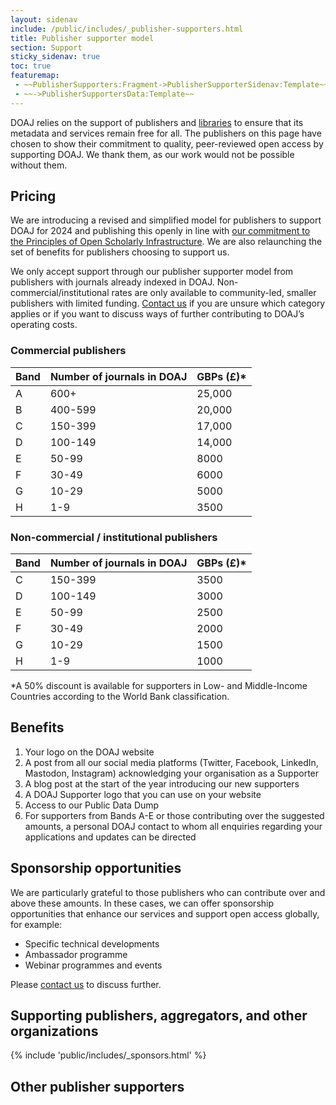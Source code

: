 ```yaml
---
layout: sidenav
include: /public/includes/_publisher-supporters.html
title: Publisher supporter model
section: Support
sticky_sidenav: true
toc: true
featuremap:
 - ~~PublisherSupporters:Fragment->PublisherSupporterSidenav:Template~~
 - ~~->PublisherSupportersData:Template~~
---
```


DOAJ relies on the support of publishers and [libraries](/support/) to ensure that its metadata and services remain free for all. The publishers on this page have chosen to show their commitment to quality, peer-reviewed open access by supporting DOAJ. We thank them, as our work would not be possible without them.

## Pricing

We are introducing a revised and simplified model for publishers to support DOAJ for 2024 and publishing this openly in line with [our commitment to the Principles of Open Scholarly Infrastructure](https://blog.doaj.org/2022/10/06/doaj-commits-to-the-principles-of-open-scholarly-infrastructure-posi/).  We are also relaunching the set of benefits for publishers choosing to support us.

We only accept support through our publisher supporter model from publishers with journals already indexed in DOAJ. Non-commercial/institutional rates are only available to community-led, smaller publishers with limited funding. [Contact us](/contact/) if you are unsure which category applies or if you want to discuss ways of further contributing to DOAJ’s operating costs.

### Commercial publishers

| Band | Number of journals in DOAJ | GBPs (£)* |
|------|----------------------------|-----------|
| A    | 600+                       | 25,000    |
| B    | 400-599                    | 20,000    |
| C    | 150-399                    | 17,000    |
| D    | 100-149                    | 14,000    |
| E    | 50-99                      | 8000      |
| F    | 30-49                      | 6000      |
| G    | 10-29                      | 5000      |
| H    | 1-9                        | 3500      |

### Non-commercial / institutional publishers

| Band | Number of journals in DOAJ | GBPs (£)* |
|------|----------------------------|-----------|
| C    | 150-399                    | 3500      |
| D    | 100-149                    | 3000      |
| E    | 50-99                      | 2500      |
| F    | 30-49                      | 2000      |
| G    | 10-29                      | 1500      |
| H    | 1-9                        | 1000      |

*A 50% discount is available for supporters in Low- and Middle-Income Countries according to the World Bank classification.

## Benefits

1. Your logo on the DOAJ website
2. A post from all our social media platforms (Twitter, Facebook, LinkedIn, Mastodon, Instagram) acknowledging your organisation as a Supporter
3. A blog post at the start of the year introducing our new supporters
4. A DOAJ Supporter logo that you can use on your website
5. Access to our Public Data Dump
6. For supporters from  Bands A-E or those contributing over the suggested amounts, a personal DOAJ contact to whom all enquiries regarding your applications and updates can be directed

## Sponsorship opportunities

We are particularly grateful to those publishers who can contribute over and above these amounts. In these cases, we can offer sponsorship opportunities that enhance our services and support open access globally, for example:

- Specific technical developments
- Ambassador programme
- Webinar programmes and events

Please [contact us](/contact/) to discuss further.

## Supporting publishers, aggregators, and other organizations

<div>{% include 'public/includes/_sponsors.html' %}</div>

## Other publisher supporters
